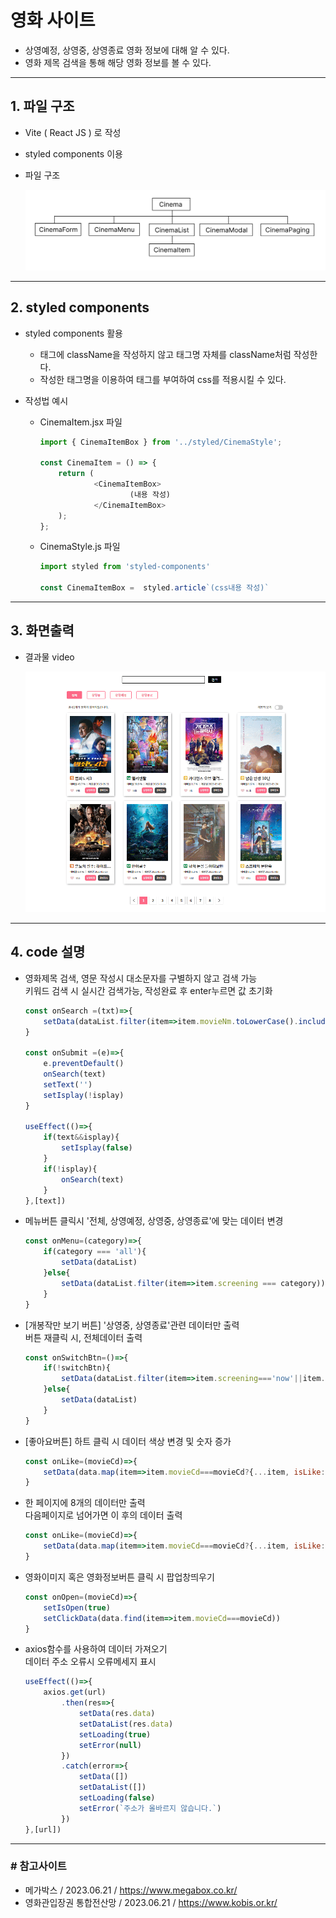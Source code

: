 # 영화 사이트 
- 상영예정, 상영중, 상영종료 영화 정보에 대해 알 수 있다.
- 영화 제목 검색을  통해 해당 영화 정보를 볼 수 있다.
---
## 1. 파일 구조
-  Vite ( React JS ) 로 작성
-  styled components 이용
- 파일 구조
  
    <img src="./md_images/file_Frame.jpg">
---
## 2. styled components
 - styled components 활용
    -  태그에 className을 작성하지 않고 태그명 자체를 className처럼 작성한다. 
    -  작성한 태그명을 이용하여 태그를 부여하여 css를 적용시킬 수 있다. 
- 작성법 예시
  
  - CinemaItem.jsx 파일
    ```js
    import { CinemaItemBox } from '../styled/CinemaStyle';

    const CinemaItem = () => {
        return (
                <CinemaItemBox>
                        (내용 작성)
                </CinemaItemBox>
        );
    };
    ```
  - CinemaStyle.js 파일
    ```js
    import styled from 'styled-components'

    const CinemaItemBox =  styled.article`(css내용 작성)`
    ```
---
## 3. 화면출력
- 결과물 video
    
    <img src='./public/images/cinema_output.gif'>
---
## 4. code 설명
- 영화제목 검색, 영문 작성시 대소문자를 구별하지 않고 검색 가능
    <br>키워드 검색 시 실시간 검색가능, 작성완료 후 enter누르면 값 초기화
    ```js
    const onSearch =(txt)=>{       
        setData(dataList.filter(item=>item.movieNm.toLowerCase().includes(txt.toLowerCase())))
    }

    const onSubmit =(e)=>{
        e.preventDefault()
        onSearch(text)
        setText('')
        setIsplay(!isplay)
    }
    
    useEffect(()=>{
        if(text&&isplay){
            setIsplay(false)
        } 
        if(!isplay){
            onSearch(text)
        }
    },[text])
    ```
- 메뉴버튼 클릭시 '전체, 상영예정, 상영중, 상영종료'에 맞는 데이터 변경
    ```js
    const onMenu=(category)=>{
        if(category === 'all'){
            setData(dataList)
        }else{
            setData(dataList.filter(item=>item.screening === category))
        }
    }
    ```
- [개봉작만 보기 버튼] '상영중, 상영종료'관련 데이터만 출력 
    <br>버튼 재클릭 시, 전체데이터 출력
    ```js
    const onSwitchBtn=()=>{
        if(!switchBtn){
            setData(dataList.filter(item=>item.screening==='now'||item.screening==='past'))
        }else{
            setData(dataList)
        }
    }
    ```
- [좋아요버튼] 하트 클릭 시 데이터 색상 변경 및 숫자 증가
    ```js
    const onLike=(movieCd)=>{
        setData(data.map(item=>item.movieCd===movieCd?{...item, isLike:!item.isLike, audiCnt:item.isLike?item.audiCnt-1:item.audiCnt+1}:item))
    }
    ```
- 한 페이지에 8개의 데이터만 출력
    <br>다음페이지로 넘어가면 이 후의 데이터 출력
    ```js
    const onLike=(movieCd)=>{
        setData(data.map(item=>item.movieCd===movieCd?{...item, isLike:!item.isLike, audiCnt:item.isLike?item.audiCnt-1:item.audiCnt+1}:item))
    }
    ```
- 영화이미지 혹은 영화정보버튼 클릭 시 팝업창띄우기
    ```js
    const onOpen=(movieCd)=>{
        setIsOpen(true)
        setClickData(data.find(item=>item.movieCd===movieCd))
    }
    ```
- axios함수를 사용하여 데이터 가져오기
    <br>데이터 주소 오류시 오류메세지 표시
    ```js
    useEffect(()=>{
        axios.get(url)
            .then(res=>{
                setData(res.data)
                setDataList(res.data)
                setLoading(true)
                setError(null)
            })
            .catch(error=>{
                setData([])
                setDataList([])
                setLoading(false)
                setError(`주소가 올바르지 않습니다.`)
            })
    },[url])
    ```
---
### # 참고사이트
-  메가박스 / 2023.06.21 / https://www.megabox.co.kr/
-  영화관입장권 통합전산망 / 2023.06.21 / https://www.kobis.or.kr/